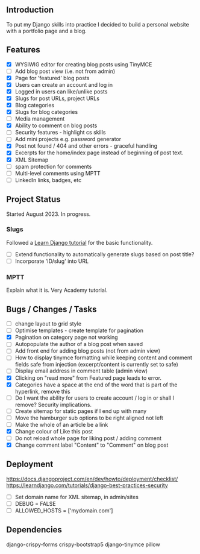 ## Introduction
To put my Django skills into practice I decided to build a personal website with a portfolio page and a blog.

## Features
* [x] WYSIWIG editor for creating blog posts using TinyMCE
* [ ] Add blog post view (i.e. not from admin)
* [x] Page for 'featured' blog posts 
* [x] Users can create an account and log in 
* [x] Logged in users can like/unlike posts 
* [x] Slugs for post URLs, project URLs
* [x] Blog categories
* [x] Slugs for blog categories
* [ ] Media management
* [x] Ability to comment on blog posts
* [ ] Security features - highlight cs skills
* [ ] Add mini projects e.g. password generator
* [x] Post not found / 404 and other errors - graceful handling
* [x] Excerpts for the home/index page instead of beginning of post text.
* [x] XML Sitemap
* [ ] spam protection for comments
* [ ] Multi-level comments using MPTT
* [ ] LinkedIn links, badges, etc
   
## Project Status
Started August 2023. In progress.

### Slugs
Followed a [Learn Django tutorial](https://learndjango.com/tutorials/django-slug-tutorial) for the basic functionality. 
* [ ] Extend functionality to automatically generate slugs based on post title?
* [ ] Incorporate 'ID/slug' into URL

### MPTT
Explain what it is.
Very Academy tutorial.

## Bugs / Changes / Tasks
* [ ] change layout to grid style
* [ ] Optimise templates - create template for pagination
* [x] Pagination on category page not working
* [ ] Autopopulate the author of a blog post when saved
* [ ] Add front end for adding blog posts (not from admin view)
* [ ] How to display tinymce formatting while keeping content and comment fields safe from injection (excerpt/content is currently set to safe)
* [ ] Display email address in comment table (admin view)
* [x] Clicking on "read more" from Featured page leads to error.
* [x] Categories have a space at the end of the word that is part of the hyperlink, remove this
* [ ] Do I want the ability for users to create account / log in or shall I remove? Security implications.
* [ ] Create sitemap for static pages if I end up with many
* [ ] Move the hamburger sub options to be right aligned not left
* [ ] Make the whole of an article be a link 
* [x] Change colour of Like this post 
* [ ] Do not reload whole page for liking post / adding comment
* [x] Change comment label "Content" to "Comment" on blog post

## Deployment
https://docs.djangoproject.com/en/dev/howto/deployment/checklist/
https://learndjango.com/tutorials/django-best-practices-security
* [ ] Set domain name for XML sitemap, in admin/sites
* [ ] DEBUG = FALSE
* [ ] ALLOWED_HOSTS = ['mydomain.com']

## Dependencies
django-crispy-forms
crispy-bootstrap5
django-tinymce
pillow
